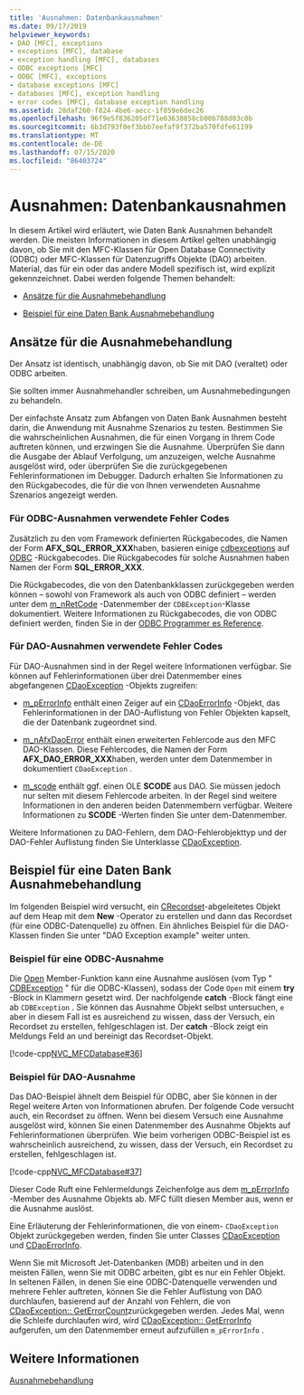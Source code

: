 ```yaml
---
title: 'Ausnahmen: Datenbankausnahmen'
ms.date: 09/17/2019
helpviewer_keywords:
- DAO [MFC], exceptions
- exceptions [MFC], database
- exception handling [MFC], databases
- ODBC exceptions [MFC]
- ODBC [MFC], exceptions
- database exceptions [MFC]
- databases [MFC], exception handling
- error codes [MFC], database exception handling
ms.assetid: 28daf260-f824-4be6-aecc-1f859e6dec26
ms.openlocfilehash: 96f9e5f836205df71e03638858cb00b788d03c0b
ms.sourcegitcommit: 6b3d793f0ef3bbb7eefaf9f372ba570fdfe61199
ms.translationtype: MT
ms.contentlocale: de-DE
ms.lasthandoff: 07/15/2020
ms.locfileid: "86403724"
---
```

# <a name="exceptions-database-exceptions"></a>Ausnahmen: Datenbankausnahmen

In diesem Artikel wird erläutert, wie Daten Bank Ausnahmen behandelt werden. Die meisten Informationen in diesem Artikel gelten unabhängig davon, ob Sie mit den MFC-Klassen für Open Database Connectivity (ODBC) oder MFC-Klassen für Datenzugriffs Objekte (DAO) arbeiten. Material, das für ein oder das andere Modell spezifisch ist, wird explizit gekennzeichnet. Dabei werden folgende Themen behandelt:

- [Ansätze für die Ausnahmebehandlung](#_core_approaches_to_exception_handling)

- [Beispiel für eine Daten Bank Ausnahmebehandlung](#_core_a_database_exception.2d.handling_example)

## <a name="approaches-to-exception-handling"></a><a name="_core_approaches_to_exception_handling"></a>Ansätze für die Ausnahmebehandlung

Der Ansatz ist identisch, unabhängig davon, ob Sie mit DAO (veraltet) oder ODBC arbeiten.

Sie sollten immer Ausnahmehandler schreiben, um Ausnahmebedingungen zu behandeln.

Der einfachste Ansatz zum Abfangen von Daten Bank Ausnahmen besteht darin, die Anwendung mit Ausnahme Szenarios zu testen. Bestimmen Sie die wahrscheinlichen Ausnahmen, die für einen Vorgang in Ihrem Code auftreten können, und erzwingen Sie die Ausnahme. Überprüfen Sie dann die Ausgabe der Ablauf Verfolgung, um anzuzeigen, welche Ausnahme ausgelöst wird, oder überprüfen Sie die zurückgegebenen Fehlerinformationen im Debugger. Dadurch erhalten Sie Informationen zu den Rückgabecodes, die für die von Ihnen verwendeten Ausnahme Szenarios angezeigt werden.

### <a name="error-codes-used-for-odbc-exceptions"></a>Für ODBC-Ausnahmen verwendete Fehler Codes

Zusätzlich zu den vom Framework definierten Rückgabecodes, die Namen der Form **AFX_SQL_ERROR_XXX**haben, basieren einige [cdbexceptions](reference/cdbexception-class.md) auf [ODBC](../data/odbc/odbc-basics.md) -Rückgabecodes. Die Rückgabecodes für solche Ausnahmen haben Namen der Form **SQL_ERROR_XXX**.

Die Rückgabecodes, die von den Datenbankklassen zurückgegeben werden können – sowohl von Framework als auch von ODBC definiert  – werden unter dem [m_nRetCode](reference/cdbexception-class.md#m_nretcode) -Datenmember der `CDBException`-Klasse dokumentiert. Weitere Informationen zu Rückgabecodes, die von ODBC definiert werden, finden Sie in der [ODBC Programmer es Reference](/sql/odbc/reference/odbc-programmer-s-reference).

### <a name="error-codes-used-for-dao-exceptions"></a>Für DAO-Ausnahmen verwendete Fehler Codes

Für DAO-Ausnahmen sind in der Regel weitere Informationen verfügbar. Sie können auf Fehlerinformationen über drei Datenmember eines abgefangenen [CDaoException](reference/cdaoexception-class.md) -Objekts zugreifen:

- [m_pErrorInfo](reference/cdaoexception-class.md#m_perrorinfo) enthält einen Zeiger auf ein [CDaoErrorInfo](reference/cdaoerrorinfo-structure.md) -Objekt, das Fehlerinformationen in der DAO-Auflistung von Fehler Objekten kapselt, die der Datenbank zugeordnet sind.

- [m_nAfxDaoError](reference/cdaoexception-class.md#m_nafxdaoerror) enthält einen erweiterten Fehlercode aus den MFC DAO-Klassen. Diese Fehlercodes, die Namen der Form **AFX_DAO_ERROR_XXX**haben, werden unter dem Datenmember in dokumentiert `CDaoException` .

- [m_scode](reference/cdaoexception-class.md#m_scode) enthält ggf. einen OLE **SCODE** aus DAO. Sie müssen jedoch nur selten mit diesem Fehlercode arbeiten. In der Regel sind weitere Informationen in den anderen beiden Datenmembern verfügbar. Weitere Informationen zu **SCODE** -Werten finden Sie unter dem-Datenmember.

Weitere Informationen zu DAO-Fehlern, dem DAO-Fehlerobjekttyp und der DAO-Fehler Auflistung finden Sie Unterklasse [CDaoException](reference/cdaoexception-class.md).

## <a name="a-database-exception-handling-example"></a><a name="_core_a_database_exception.2d.handling_example"></a>Beispiel für eine Daten Bank Ausnahmebehandlung

Im folgenden Beispiel wird versucht, ein [CRecordset](reference/crecordset-class.md)-abgeleitetes Objekt auf dem Heap mit dem **New** -Operator zu erstellen und dann das Recordset (für eine ODBC-Datenquelle) zu öffnen. Ein ähnliches Beispiel für die DAO-Klassen finden Sie unter "DAO Exception example" weiter unten.

### <a name="odbc-exception-example"></a>Beispiel für eine ODBC-Ausnahme

Die [Open](reference/crecordset-class.md#open) Member-Funktion kann eine Ausnahme auslösen (vom Typ " [CDBException](reference/cdbexception-class.md) " für die ODBC-Klassen), sodass der Code `Open` mit einem **try** -Block in Klammern gesetzt wird. Der nachfolgende **catch** -Block fängt eine ab `CDBException` . Sie können das Ausnahme Objekt selbst untersuchen, `e` aber in diesem Fall ist es ausreichend zu wissen, dass der Versuch, ein Recordset zu erstellen, fehlgeschlagen ist. Der **catch** -Block zeigt ein Meldungs Feld an und bereinigt das Recordset-Objekt.

[!code-cpp[NVC_MFCDatabase#36](codesnippet/cpp/exceptions-database-exceptions_1.cpp)]

### <a name="dao-exception-example"></a>Beispiel für DAO-Ausnahme

Das DAO-Beispiel ähnelt dem Beispiel für ODBC, aber Sie können in der Regel weitere Arten von Informationen abrufen. Der folgende Code versucht auch, ein Recordset zu öffnen. Wenn bei diesem Versuch eine Ausnahme ausgelöst wird, können Sie einen Datenmember des Ausnahme Objekts auf Fehlerinformationen überprüfen. Wie beim vorherigen ODBC-Beispiel ist es wahrscheinlich ausreichend, zu wissen, dass der Versuch, ein Recordset zu erstellen, fehlgeschlagen ist.

[!code-cpp[NVC_MFCDatabase#37](codesnippet/cpp/exceptions-database-exceptions_2.cpp)]

Dieser Code Ruft eine Fehlermeldungs Zeichenfolge aus dem [m_pErrorInfo](reference/cdaoexception-class.md#m_perrorinfo) -Member des Ausnahme Objekts ab. MFC füllt diesen Member aus, wenn er die Ausnahme auslöst.

Eine Erläuterung der Fehlerinformationen, die von einem- `CDaoException` Objekt zurückgegeben werden, finden Sie unter Classes [CDaoException](reference/cdaoexception-class.md) und [CDaoErrorInfo](reference/cdaoerrorinfo-structure.md).

Wenn Sie mit Microsoft Jet-Datenbanken (MDB) arbeiten und in den meisten Fällen, wenn Sie mit ODBC arbeiten, gibt es nur ein Fehler Objekt. In seltenen Fällen, in denen Sie eine ODBC-Datenquelle verwenden und mehrere Fehler auftreten, können Sie die Fehler Auflistung von DAO durchlaufen, basierend auf der Anzahl von Fehlern, die von [CDaoException:: GetErrorCount](reference/cdaoexception-class.md#geterrorcount)zurückgegeben werden. Jedes Mal, wenn die Schleife durchlaufen wird, wird [CDaoException:: GetErrorInfo](reference/cdaoexception-class.md#geterrorinfo) aufgerufen, um den Datenmember erneut aufzufüllen `m_pErrorInfo` .

## <a name="see-also"></a>Weitere Informationen

[Ausnahmebehandlung](exception-handling-in-mfc.md)
